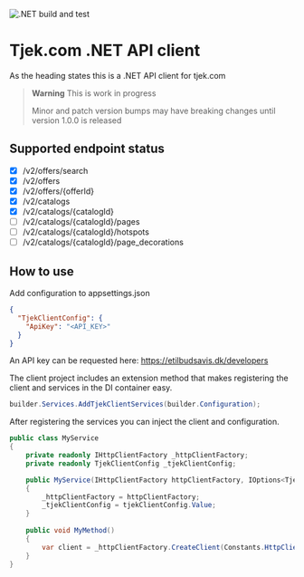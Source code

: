 ![.NET build and test](https://github.com/kwtc/tjek-client-dotnet/actions/workflows/ci.yml/badge.svg)

# Tjek.com .NET API client
As the heading states this is a .NET API client for tjek.com

> **Warning**
> This is work in progress
> 
> Minor and patch version bumps may have breaking changes until version 1.0.0 is released 

## Supported endpoint status
- [x] /v2/offers/search
- [x] /v2/offers
- [x] /v2/offers/{offerId}
- [x] /v2/catalogs
- [x] /v2/catalogs/{catalogId}
- [ ] /v2/catalogs/{catalogId}/pages
- [ ] /v2/catalogs/{catalogId}/hotspots
- [ ] /v2/catalogs/{catalogId}/page_decorations

## How to use
Add configuration to appsettings.json

```json
{
  "TjekClientConfig": {
    "ApiKey": "<API_KEY>"
  }
}
```
An API key can be requested here: https://etilbudsavis.dk/developers

The client project includes an extension method that makes registering the client and services in the DI container easy.

```csharp
builder.Services.AddTjekClientServices(builder.Configuration);
```

After registering the services you can inject the client and configuration.

```csharp
public class MyService
{
    private readonly IHttpClientFactory _httpClientFactory;
    private readonly TjekClientConfig _tjekClientConfig;

    public MyService(IHttpClientFactory httpClientFactory, IOptions<TjekClientConfig> tjekClientConfig)
    {
        _httpClientFactory = httpClientFactory;
        _tjekClientConfig = tjekClientConfig.Value;
    }
    
    public void MyMethod()
    {
        var client = _httpClientFactory.CreateClient(Constants.HttpClientName);
    }
}
```
